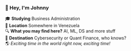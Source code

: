 ### :wave: Hey, I'm Johnny
:mortar_board: **Studying** Business Administration<br/>
:round_pushpin: **Location** Somewhere in Venezuela<br/>
:mag: **What you may find here?** AI, ML, DS and more stuff<br/>
:rocket: **Destination** Cybersecurity or Quant Finance, who knows?<br/>
:earth_americas: *Exciting time in the world right now, exciting time!*
